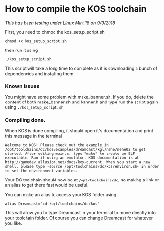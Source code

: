 # How to compile the KOS toolchain

*This has been testing under Linux Mint 18 on 9/9/2018*

First, you need to chmod the kos_setup_script.sh

`chmod +x kos_setup_script.sh`

then run it using

`./kos_setup_script.sh`

This script will take a long time to complete as it is downloading a bunch of dependencies and installing them.

### Known Issues

You might have some problem with make_banner.sh. If you do, delete the content of both make_banner.sh and banner.h and type run the script again using `./kos_setup_script.sh`


### Compiling done.

When KOS is done compiling, it should open it's documentation and print this message in the terminal

` Welcome to KOS!
Please check out the example in /opt/toolchains/dc/kos/examples/dreamcast/kgl/nehe/nehe02 to get started.
After editing main.c, type "make" to create an ELF executable. Run it using an emulator.
KOS documentation is at http://gamedev.allusion.net/docs/kos-current.
When you start a new shell, please type -source /opt/toolchains/dc/kos/environ.sh- in order to set the environment variables.
`

Your DC toolchain should now be at `/opt/toolchains/dc`, so making a link or an alias to get there fast would be useful.

You can make an alias to access your KOS folder using

`alias Dreamcast="cd /opt/toolchains/dc/kos"`

This will allow you to type Dreamcast in your terminal to move directly into your toolchain folder. Of course you can change Dreamcast for whatever you like.

